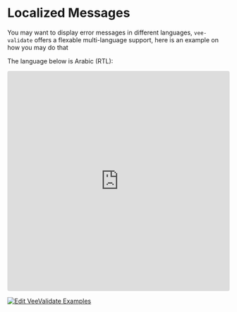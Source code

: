 # Localized Messages

You may want to display error messages in different languages, `vee-validate` offers a flexable multi-language support, here is an example on how you may do that

The language below is Arabic (RTL):

<iframe src="https://codesandbox.io/embed/y3504yr0l1?initialpath=%2Flocale&module=%2Fsrc%2Fcomponents%2FLocale.vue&view=preview" style="width:100%; height:500px; border:0; border-radius: 4px; overflow:hidden;" sandbox="allow-modals allow-forms allow-popups allow-scripts allow-same-origin"></iframe>

[![Edit VeeValidate Examples](https://codesandbox.io/static/img/play-codesandbox.svg)](https://codesandbox.io/s/y3504yr0l1?initialpath=%2Flocale&module=%2Fsrc%2Fcomponents%2FLocale.vue)

